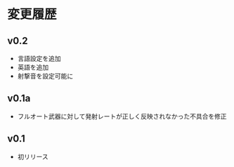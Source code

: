 # 変更履歴

## v0.2
- 言語設定を追加
- 英語を追加
- 射撃音を設定可能に

## v0.1a
- フルオート武器に対して発射レートが正しく反映されなかった不具合を修正

## v0.1
- 初リリース